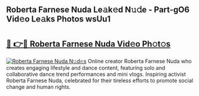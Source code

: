 ## Roberta Farnese Nuda Le𝚊k𝚎d N𝚞𝚍e - Part-gO6 Vid𝚎o Le𝚊ks Photos wsUu1

# <h2><a href="http://fbfcgh.evod.top/?m=Roberta+Farnese+Nuda">🔗 👉🔴 Roberta Farnese Nuda Vid𝚎o Ph𝚘t𝚘s</a></h2>

[![Roberta Farnese Nuda N𝚞d𝚎s](https://i.imgur.com/8V9OHl7.gif)](http://fbfcgh.evod.top/?m=Roberta+Farnese+Nuda)
Online creator Roberta Farnese Nuda who creates engaging lifestyle and dance content, featuring solo and collaborative dance trend performances and mini vlogs. Inspiring activist Roberta Farnese Nuda, celebrated for their tireless efforts to promote social change and human rights. 
